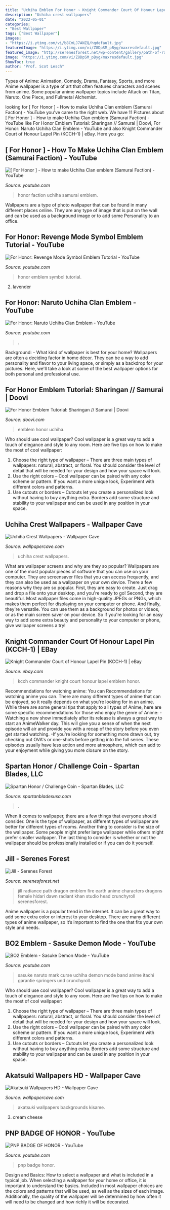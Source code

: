 ```yaml
---
title: "Uchiha Emblem For Honor ~ Knight Commander Court Of Honour Lapel Pin (kcch-1)"
description: "Uchiha crest wallpapers"
date: "2022-05-01"
categories:
- "Best Wallpaper"
tags: ["Best Wallpaper"]
images:
- "https://i.ytimg.com/vi/b8CmLJ7ANZQ/hqdefault.jpg"
featuredImage: "https://i.ytimg.com/vi/Z8DpSM_pByg/maxresdefault.jpg"
featured_image: "http://serenesforest.net/wp-content/gallery/path-of-radiance/large-art/Jill.jpg"
image: "https://i.ytimg.com/vi/Z8DpSM_pByg/maxresdefault.jpg"
ShowToc: true
author: "Prof. Scot Lesch"
---
```



Types of Anime: Animation, Comedy, Drama, Fantasy, Sports, and more
Anime wallpaper is a type of art that often features characters and scenes from anime. Some popular anime wallpaper topics include Attack on Titan, Naruto, One Piece, and Fullmetal Alchemist.

	

		
looking for [ For Honor ] - How to make Uchiha Clan emblem (Samurai Faction) - YouTube you've came to the right web. We have 11 Pictures about [ For Honor ] - How to make Uchiha Clan emblem (Samurai Faction) - YouTube like For Honor Emblem Tutorial: Sharingan // Samurai | Doovi, For Honor: Naruto Uchiha Clan Emblem - YouTube and also Knight Commander Court of Honour Lapel Pin (KCCH-1) | eBay. Here you go:
		
    
## [ For Honor ] - How To Make Uchiha Clan Emblem (Samurai Faction) - YouTube

<img loading=lazy src="https://i.ytimg.com/vi/Z8DpSM_pByg/maxresdefault.jpg" onerror="this.onerror=null;this.src='https://tse1.mm.bing.net/th?id=OIP.X60eKvXDmU-qsatjoZc61AHaEK&amp;pid=15.1';" alt="[ For Honor ] - How to make Uchiha Clan emblem (Samurai Faction) - YouTube">

_Source: youtube.com_

>honor faction uchiha samurai emblem. 

	



Wallpapers are a type of photo wallpaper that can be found in many different places online. They are any type of image that is put on the wall and can be used as a background image or to add some Personality to an office.

    
## For Honor: Revenge Mode Symbol Emblem Tutorial - YouTube

<img loading=lazy src="https://i.ytimg.com/vi/g14JxRzyHeI/maxresdefault.jpg" onerror="this.onerror=null;this.src='https://tse3.mm.bing.net/th?id=OIP.h4DsIuAtrG8zM7Tugk10EwHaEK&amp;pid=15.1';" alt="For Honor: Revenge Mode Symbol Emblem Tutorial - YouTube">

_Source: youtube.com_

>honor emblem symbol tutorial. 

	

2. lavender 

    
## For Honor: Naruto Uchiha Clan Emblem - YouTube

<img loading=lazy src="https://i.ytimg.com/vi/b8CmLJ7ANZQ/hqdefault.jpg" onerror="this.onerror=null;this.src='https://tse2.mm.bing.net/th?id=OIP.zsBVBxepTwCyxtTrYk6iTAHaFj&amp;pid=15.1';" alt="For Honor: Naruto Uchiha Clan Emblem - YouTube">

_Source: youtube.com_

>. 

	

Background: - What kind of wallpaper is best for your home?
Wallpapers are often a deciding factor in home décor. They can be a way to add personality and flavor to your living space, or simply as a backdrop for your pictures. Here, we'll take a look at some of the best wallpaper options for both personal and professional use.

    
## For Honor Emblem Tutorial: Sharingan // Samurai | Doovi

<img loading=lazy src="https://i.ytimg.com/vi/uIyJWGaBg7k/hqdefault.jpg" onerror="this.onerror=null;this.src='https://tse2.mm.bing.net/th?id=OIP.Zvr58wNGb7if5XymMeMjJwHaFj&amp;pid=15.1';" alt="For Honor Emblem Tutorial: Sharingan // Samurai | Doovi">

_Source: doovi.com_

>emblem honor uchiha. 

	

Who should use cool wallpaper?
Cool wallpaper is a great way to add a touch of elegance and style to any room. Here are five tips on how to make the most of cool wallpaper: 
1) Choose the right type of wallpaper – There are three main types of wallpapers: natural, abstract, or floral. You should consider the level of detail that will be needed for your design and how your space will look. 
2) Use the right colors – Cool wallpaper can be paired with any color scheme or pattern. If you want a more unique look, Experiment with different colors and patterns. 
3) Use cutouts or borders – Cutouts let you create a personalized look without having to buy anything extra. Borders add some structure and stability to your wallpaper and can be used in any position in your space.

    
## Uchiha Crest Wallpapers - Wallpaper Cave

<img loading=lazy src="https://wallpapercave.com/wp/wp7254777.jpg" onerror="this.onerror=null;this.src='https://tse3.mm.bing.net/th?id=OIP.PQYMzbKGSM2tQ41Z3slIGgHaKX&amp;pid=15.1';" alt="Uchiha Crest Wallpapers - Wallpaper Cave">

_Source: wallpapercave.com_

>uchiha crest wallpapers. 

	

What are wallpaper screens and why are they so popular?
Wallpapers are one of the most popular pieces of software that you can use on your computer. They are screensaver files that you can access frequently, and they can also be used as a wallpaper on your own device. There a few reasons why they are so popular. First, they are easy to create. Just drag and drop a file onto your desktop, and you're ready to go! Second, they are beautiful. Most wallpaper files come in high-quality JPEGs or PNGs, which makes them perfect for displaying on your computer or phone. And finally, they're versatile. You can use them as a background for photos or videos, or as the main screen saver on your device. So if you're looking for an easy way to add some extra beauty and personality to your computer or phone, give wallpaper screens a try!

    
## Knight Commander Court Of Honour Lapel Pin (KCCH-1) | EBay

<img loading=lazy src="http://i.ebayimg.com/images/i/350355912084-0-1/s-l1000.jpg" onerror="this.onerror=null;this.src='https://tse2.mm.bing.net/th?id=OIP.fsdMjRVhA0bcjpUNv_CARgHaIX&amp;pid=15.1';" alt="Knight Commander Court of Honour Lapel Pin (KCCH-1) | eBay">

_Source: ebay.com_

>kcch commander knight court honour lapel emblem honor. 

	

Recommendations for watching anime: You can
Recommendations for watching anime you can. There are many different types of anime that can be enjoyed, so it really depends on what you're looking for in an anime. While there are some general tips that apply to all types of Anime, here are some specific recommendations for those who enjoy the genre of Anime: 
-Watching a new show immediately after its release is always a great way to start an AnimeWalker day. This will give you a sense of when the next episode will air and provide you with a recap of the story before you even get started watching. 
-If you're looking for something more drawn out, try checking out OVA's or one-shots before getting into the full series. These episodes usually have less action and more atmosphere, which can add to your enjoyment while giving you more closure on the story.

    
## Spartan Honor / Challenge Coin - Spartan Blades, LLC

<img loading=lazy src="https://cdn8.bigcommerce.com/s-3uvmj/products/310/images/802/coins-partan-blades__12415.1519839236.1027.677.jpg?c=2" onerror="this.onerror=null;this.src='https://tse2.mm.bing.net/th?id=OIP.xbV_8M61bqOiw2N8Py8xwQHaEv&amp;pid=15.1';" alt="Spartan Honor / Challenge Coin - Spartan Blades, LLC">

_Source: spartanbladesusa.com_

>. 

	

When it comes to wallpaper, there are a few things that everyone should consider. One is the type of wallpaper, as different types of wallpaper are better for different types of rooms. Another thing to consider is the size of the wallpaper. Some people might prefer large wallpaper while others might prefer smaller wallpaper. The last thing to consider is whether or not the wallpaper should be professionally installed or if you can do it yourself.

    
## Jill - Serenes Forest

<img loading=lazy src="http://serenesforest.net/wp-content/gallery/path-of-radiance/large-art/Jill.jpg" onerror="this.onerror=null;this.src='https://tse2.mm.bing.net/th?id=OIP.zcJpxH9TN8aLKOoxRgiGrQHaGl&amp;pid=15.1';" alt="Jill - Serenes Forest">

_Source: serenesforest.net_

>jill radiance path dragon emblem fire earth anime characters dragons female hidari dawn radiant khan studio head crunchyroll serenesforest. 

	

Anime wallpaper is a popular trend in the internet. It can be a great way to add some extra color or interest to your desktop. There are many different types of anime wallpaper, so it’s important to find the one that fits your own style and needs.

    
## BO2 Emblem - Sasuke Demon Mode - YouTube

<img loading=lazy src="https://i.ytimg.com/vi/dSaQAJ82Zog/hqdefault.jpg" onerror="this.onerror=null;this.src='https://tse1.mm.bing.net/th?id=OIP.Ra-vO440NZPuV4LyHEJBSwHaFj&amp;pid=15.1';" alt="BO2 Emblem - Sasuke Demon Mode - YouTube">

_Source: youtube.com_

>sasuke naruto mark curse uchiha demon mode band anime itachi garantie springers und crunchyroll. 

	

Who should use cool wallpaper?
Cool wallpaper is a great way to add a touch of elegance and style to any room. Here are five tips on how to make the most of cool wallpaper: 
1) Choose the right type of wallpaper – There are three main types of wallpapers: natural, abstract, or floral. You should consider the level of detail that will be needed for your design and how your space will look. 
2) Use the right colors – Cool wallpaper can be paired with any color scheme or pattern. If you want a more unique look, Experiment with different colors and patterns. 
3) Use cutouts or borders – Cutouts let you create a personalized look without having to buy anything extra. Borders add some structure and stability to your wallpaper and can be used in any position in your space.

    
## Akatsuki Wallpapers HD - Wallpaper Cave

<img loading=lazy src="https://wallpapercave.com/wp/tnjRJl2.jpg" onerror="this.onerror=null;this.src='https://tse1.mm.bing.net/th?id=OIP.Bzr_2wwIG8ZnjI7kAdqvhgHaEK&amp;pid=15.1';" alt="Akatsuki Wallpapers HD - Wallpaper Cave">

_Source: wallpapercave.com_

>akatsuki wallpapers backgrounds kisame. 

	

3. cream cheese 

    
## PNP BADGE OF HONOR - YouTube

<img loading=lazy src="https://i.ytimg.com/vi/TRFfWxWUuug/hqdefault.jpg" onerror="this.onerror=null;this.src='https://tse4.mm.bing.net/th?id=OIP.nQymmJCg537mj50pV9LyhQHaFj&amp;pid=15.1';" alt="PNP BADGE OF HONOR - YouTube">

_Source: youtube.com_

>pnp badge honor. 

	

Design and Basics: How to select a wallpaper and what is included in a typical job.
When selecting a wallpaper for your home or office, it is important to understand the basics. Included in most wallpaper choices are the colors and patterns that will be used, as well as the sizes of each image. Additionally, the quality of the wallpaper will be determined by how often it will need to be changed and how richly it will be decorated.

